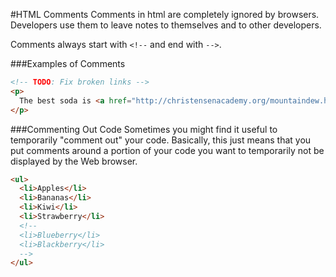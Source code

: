 #HTML Comments
Comments in html are completely ignored by browsers. Developers use them to leave notes to themselves and to other developers.

Comments always start with `<!--` and end with `-->`.

###Examples of Comments
```html
<!-- TODO: Fix broken links -->
<p>
  The best soda is <a href="http://christensenacademy.org/mountaindew.hmlt">Mountain Dew</a>.
</p>
```

###Commenting Out Code
Sometimes you might find it useful to temporarily "comment out" your code. Basically, this just means that you put comments around a portion of your code you want to temporarily not be displayed by the Web browser.

```html
<ul>
  <li>Apples</li>
  <li>Bananas</li>
  <li>Kiwi</li>
  <li>Strawberry</li>
  <!--
  <li>Blueberry</li>
  <li>Blackberry</li>
  -->
</ul>
```
